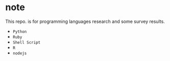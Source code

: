 # note

This repo. is for programming languages research and some survey results.

* `Python`
* `Ruby`
* `Shell Script`
* `R`
* `nodejs`
